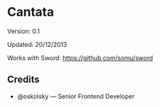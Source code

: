 # Cantata

Version: 0.1

Updated: 20/12/2013

Works with Sword: https://github.com/somu/sword

## Credits

* @oskolsky — Senior Frontend Developer